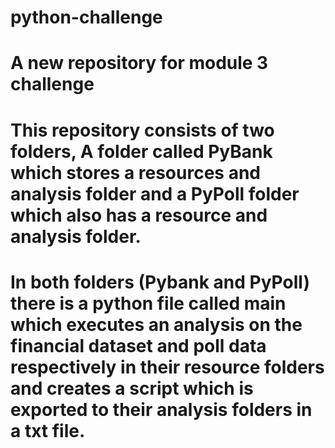 # python-challenge
# A new repository for module 3 challenge
# This repository consists of two folders, A folder called PyBank which stores a resources and analysis folder and a PyPoll folder which also has a resource and analysis folder. 
# In both folders (Pybank and PyPoll) there is a python file called main which executes an analysis on the financial dataset and poll data respectively in their resource folders and creates a script which is exported to their analysis folders in a txt file. 
